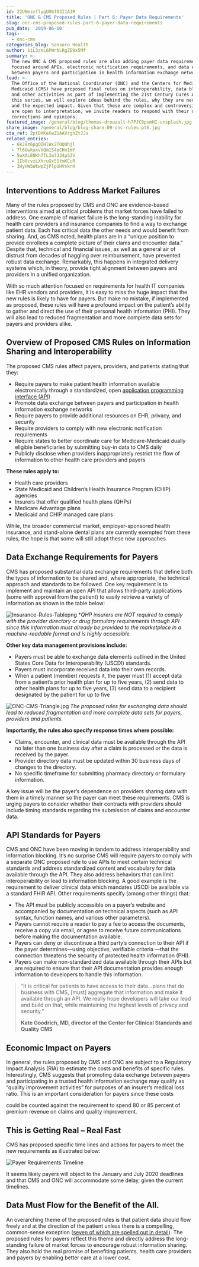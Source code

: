```yaml
---
id: 22UNmzxflygUO6fO3I1AJR
title: 'ONC & CMS Proposed Rules | Part 6: Payer Data Requirements'
slug: onc-cms-proposed-rules-part-6-payer-data-requirements
pub_date: '2019-06-10'
tags:
  - onc-cms
categories_blog: Sansoro Health
author: 1iL3zeL6PWrbLRgZE9x5Mf
summary: >-
  The new ONC & CMS proposed rules are also adding payer data requirements
  focused around APIs, electronic notification requirements, and data exchange
  between payers and participation in health information exchange networks.
lead: >-
  The Office of the National Coordinator (ONC) and the Centers for Medicare and
  Medicaid (CMS) have proposed final rules on interoperability, data blocking,
  and other activities as part of implementing the 21st Century Cures Act. In
  this series, we will explore ideas behind the rules, why they are necessary
  and the expected impact. Given that these are complex and controversial topics
  are open to interpretation, we invite readers to respond with their own ideas,
  corrections and opinions.
featured_image: /general/blog/thomas-drouault-h7PJC8pvmHI-unsplash.jpg
share_image: /general/blog/blog-share-09-onc-rules-pt6.jpg
cta_ref: 2ptDXKeXwZ1AAVrghZtJJs
related_entries:
  - 6kJ8z6pgQIHlWx2TOQ0hjl
  - 7l6bwkuxvVQm1S4pCHn1mY
  - 5wXALENKh7TL3w7JJ4p53V
  - 1Ib0cvzLXhruGx55fmKCuR
  - 3HyHW5WtwpZjPlpUHVskrH
---
```


## Interventions to Address Market Failures

Many of the rules proposed by CMS and ONC are evidence-based interventions aimed at critical problems that market forces have failed to address. One example of market failure  is the long-standing inability for health care providers and insurance companies to find a way to exchange patient data. Each has critical data the other needs and would benefit from sharing. And, as CMS noted, health plans are in a “unique position to provide enrollees a complete picture of their clams and encounter data.” Despite that, technical and financial issues, as well as a general air of distrust from decades of haggling over reimbursement, have prevented robust data exchange. Remarkably, this happens in integrated delivery systems which, in theory, provide tight alignment between payers and providers in a unified organization.

With so much attention focused on requirements for health IT companies like EHR vendors and providers, it is easy to miss the huge impact that the new rules is likely to have for payers. But make no mistake, if implemented as proposed, these rules will have a profound impact on the patient’s ability to gather and direct the use of their personal health information (PHI). They will also lead to reduced fragmentation and more complete data sets for payers and providers alike.


## Overview of Proposed CMS Rules on Information Sharing and Interoperability

The proposed CMS rules affect payers, providers, and patients stating that they:

- Require payers to make patient health information available electronically through a standardized, open [application programming interface (API)](https://www.sansorohealth.com/api-101-an-introduction-to-apis/)
- Promote data exchange between payers and participation in health information exchange networks
- Require payers to provide additional resources on EHR, privacy, and security
- Require providers to comply with new electronic notification requirements
- Require states to better coordinate care for Medicare-Medicaid dually eligible beneficiaries by submitting buy-in data to CMS daily
- Publicly disclose when providers inappropriately restrict the flow of information to other health care providers and payers

__These rules apply to:__

- Health care providers
- State Medicaid and Children’s Health Insurance Program (CHIP) agencies
- Insurers that offer qualified health plans (QHPs)
- Medicare Advantage plans
- Medicaid and CHIP managed care plans

While, the broader commercial market, employer-sponsored health insurance, and stand-alone dental plans are currently exempted from these rules, the hope is that some will still adopt these new approaches.


## Data Exchange Requirements for Payers

CMS has proposed substantial data exchange requirements that define both the types of information to be shared and, where appropriate, the technical approach and standards to be followed. One key requirement is to implement and maintain an open API that allows third-party applications (some with approval from the patient) to easily retrieve a variety of information as shown in the table below:

![Insurance-Rules-Tablepng](//images.ctfassets.net/189dvqdsjh46/1ZCj9oXbhE6dKnUJctH9Wi/dbe1328eb72367029cb1e53f120dbd40/Insurance-Rules-Tablepng.webp)
**QHP insurers are NOT required to comply with the provider directory or drug formulary requirements through API since this information must already be provided to the marketplace in a machine-readable format and is highly accessible.*



__Other key data management provisions include:__

- Payers must be able to exchange data elements outlined in the United States Core Data for Interoperability (USCDI) standards.
- Payers must incorporate received data into their own records.
- When a patient (member) requests it, the payer must (1) accept data from a patient’s prior health plan for up to five years, (2) send data to other health plans for up to five years, (3) send data to a recipient designated by the patient for up to five

![ONC-CMS-Triangle.jpg](//images.ctfassets.net/189dvqdsjh46/7H80Zo4cucpc9Ie8ndS7Se/e495a37eaf6b6d9ba8a9ec6a7a51f660/ONC-CMS-Triangle.jpg.webp)
*The proposed rules for exchanging data should lead to reduced fragmentation  and more complete data sets for payers, providers and patients.*


__Importantly, the rules also specify response times where possible:__

- Claims, encounter, and clinical data must be available through the API no later than one business day after a claim is processed or the data is received by the payer.
- Provider directory data must be updated within 30 business days of changes to the directory.
- No specific timeframe for submitting pharmacy directory or formulary information.

A key issue will be the payer’s dependence on providers sharing data with them in a timely manner so the payer can meet these requirements. CMS is urging payers to consider whether their contracts with providers should include timing standards regarding the submission of claims and encounter data.


## API Standards for Payers

CMS and ONC have been moving in tandem to address interoperability and information blocking. It’s no surprise CMS will require payers to comply with a separate ONC proposed rule to use APIs to meet certain technical standards and address standardized content and vocabulary for data available through the API. They also address behaviors that can limit interoperability or lead to information blocking. A good example is the requirement to deliver clinical data which mandates USCDI be available via a standard FHIR API. Other requirements specify (among other things) that:

- The API must be publicly accessible on a payer’s website and accompanied by documentation on technical aspects (such as API syntax, function names, and various other parameters).
- Payers cannot require a reader to pay a fee to access the documents, receive a copy via email, or agree to receive future communications before making the documentation available.
- Payers can deny or discontinue a third party’s connection to their API if the payer determines—using objective, verifiable criteria —that the connection threatens the security of protected health information (PHI).
- Payers can make non-standardized data available through their APIs but are required to ensure that their API documentation provides enough information to developers to handle this information.


>“It is critical for patients to have access to their data…plans that do business with CMS, [must] aggregate that information and make it available through an API. We really hope developers will take our lead and build on that, while maintaining the highest levels of privacy and security.” 
>
>__Kate Goodrich, MD, director of the Center for Clinical Standards and Quality CMS__

## Economic Impact on Payers

In general, the rules proposed by CMS and ONC are subject to a Regulatory Impact Analysis (RIA) to estimate the costs and benefits of specific rules. Interestingly, CMS suggests that promoting data exchange between payers and participating in a trusted health information exchange may qualify as “quality improvement activities” for purposes of an insurer’s medical loss ratio. This is an important consideration for payers since these costs

could be counted against the requirement to spend 80 or 85 percent of premium revenue on claims and quality improvement.

## This is Getting Real – Real Fast

CMS has proposed specific time lines and actions for payers to meet the new requirements as illustrated below:

![Payer Requirements Timeline](//images.ctfassets.net/189dvqdsjh46/5ztxmnZ7UV2SDEtA6eaYip/8681cbb025f5cf0ba9bd9e33b753df15/Payer_Requirements_Timeline.webp)

It seems likely payers will object to the January and July 2020 deadlines and that CMS and ONC will accommodate some delay, given the current timelines.

## Data Must Flow for the Benefit of the All.

An overarching theme of the proposed rules is that patient data should flow freely and at the direction of the patient unless there is a compelling, common-sense exception ([seven of which are spelled out in detail](https://www.sansorohealth.com/wp-content/uploads/2019/02/ONCCuresActNPRM.pdf#page=26)). The proposed rules for payers reflect this theme and directly address the long-standing failure of market forces to encourage robust information sharing. They also hold the real promise of benefiting patients, health care providers and payers by enabling better care at a lower cost.


  